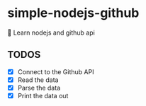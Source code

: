 # simple-nodejs-github
:squid: Learn nodejs and github api

## TODOS
 * [x] Connect to the Github API
 * [x] Read the data
 * [x] Parse the data
 * [x] Print the data out

